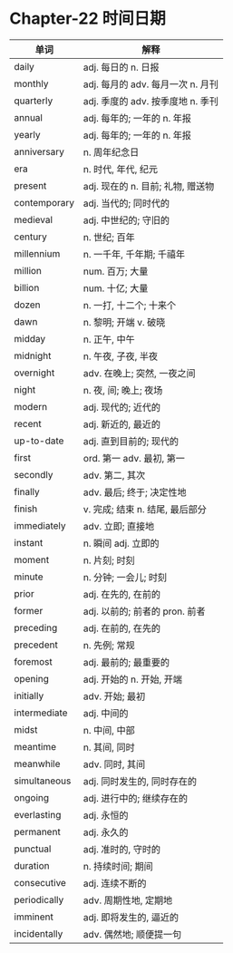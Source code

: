 # Chapter-22 时间日期

| 单词 | 解释 |
|------|------|
| daily | adj. 每日的 n. 日报 |
| monthly | adj. 每月的 adv. 每月一次 n. 月刊 |
| quarterly | adj. 季度的 adv. 按季度地 n. 季刊 |
| annual | adj. 每年的; 一年的 n. 年报 |
| yearly | adj. 每年的; 一年的 n. 年报 |
| anniversary | n. 周年纪念日 |
| era | n. 时代, 年代, 纪元 |
| present | adj. 现在的 n. 目前; 礼物, 赠送物 |
| contemporary | adj. 当代的; 同时代的 |
| medieval | adj. 中世纪的; 守旧的 |
| century | n. 世纪; 百年 |
| millennium | n. 一千年, 千年期; 千禧年 |
| million | num. 百万; 大量 |
| billion | num. 十亿; 大量 |
| dozen | n. 一打, 十二个; 十来个 |
| dawn | n. 黎明; 开端 v. 破晓 |
| midday | n. 正午, 中午 |
| midnight | n. 午夜, 子夜, 半夜 |
| overnight | adv. 在晚上; 突然, 一夜之间 |
| night | n. 夜, 间; 晚上; 夜场 |
| modern | adj. 现代的; 近代的 |
| recent | adj. 新近的, 最近的 |
| up-to-date | adj. 直到目前的; 现代的 |
| first | ord. 第一 adv. 最初, 第一 |
| secondly | adv. 第二, 其次 |
| finally | adv. 最后; 终于; 决定性地 |
| finish | v. 完成; 结束 n. 结尾, 最后部分 |
| immediately | adv. 立即; 直接地 |
| instant | n. 瞬间 adj. 立即的 |
| moment | n. 片刻; 时刻 |
| minute | n. 分钟; 一会儿; 时刻 |
| prior | adj. 在先的, 在前的 |
| former | adj. 以前的; 前者的 pron. 前者 |
| preceding | adj. 在前的, 在先的 |
| precedent | n. 先例; 常规 |
| foremost | adj. 最前的; 最重要的 |
| opening | adj. 开始的 n. 开始, 开端 |
| initially | adv. 开始; 最初 |
| intermediate | adj. 中间的 |
| midst | n. 中间, 中部 |
| meantime | n. 其间, 同时 |
| meanwhile | adv. 同时, 其间 |
| simultaneous | adj. 同时发生的, 同时存在的 |
| ongoing | adj. 进行中的; 继续存在的 |
| everlasting | adj. 永恒的 |
| permanent | adj. 永久的 |
| punctual | adj. 准时的, 守时的 |
| duration | n. 持续时间; 期间 |
| consecutive | adj. 连续不断的 |
| periodically | adv. 周期性地, 定期地 |
| imminent | adj. 即将发生的, 逼近的 |
| incidentally | adv. 偶然地; 顺便提一句 |
